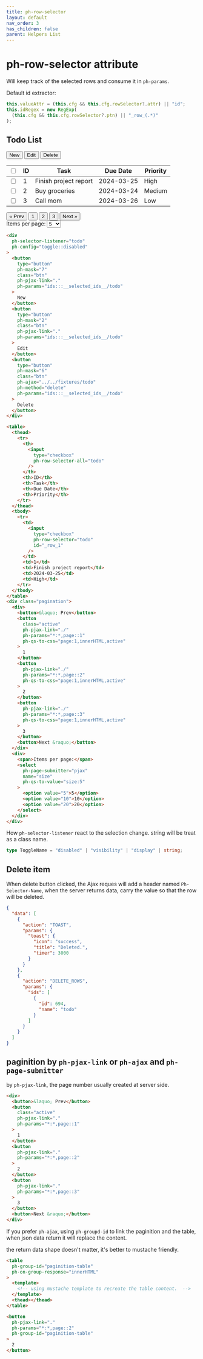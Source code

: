 ```yaml
---
title: ph-row-selector
layout: default
nav_order: 3
has_children: false
parent: Helpers List
---
```


# ph-row-selector attribute

Will keep track of the selected rows and consume it in `ph-params`.

Default id extractor:

```typescript
this.valueAttr = (this.cfg && this.cfg.rowSelector?.attr) || "id";
this.idRegex = new RegExp(
  (this.cfg && this.cfg.rowSelector?.ptn) || "_row_(.*)"
);
```

<h2>Todo List</h2>

<div class="code-example" markdown="1">
<div class="select-all" ph-selector-listener="todo" ph-config="toggle::disabled">
    <button type="button" ph-mask="7" class="btn"
     ph-pjax-link="."
     ph-params="ids:::__selected_ids__/todo">
     New</button>
    <button type="button" ph-mask="2" class="btn"
     ph-pjax-link="."
     ph-params="ids:::__selected_ids__/todo">
    Edit</button>
    <button type="button" ph-mask="6" class="btn"
     ph-ajax="../../fixtures/todo"
     ph-method="delete"
     ph-params="ids:::__selected_ids__/todo">
    Delete</button>
</div>

<table>
    <thead>
        <tr>
            <th style="text-align:left;"><input type="checkbox" ph-row-selector-all="todo"></th>
            <th>ID</th>
            <th>Task</th>
            <th>Due Date</th>
            <th>Priority</th>
        </tr>
    </thead>
    <tbody>
        <tr>
            <td><input type="checkbox" ph-row-selector="todo" id="_row_1"></td>
            <td>1</td>
            <td>Finish project report</td>
            <td>2024-03-25</td>
            <td>High</td>
        </tr>
        <tr>
            <td><input type="checkbox" ph-row-selector="todo" id="_row_2"></td>
            <td>2</td>
            <td>Buy groceries</td>
            <td>2024-03-24</td>
            <td>Medium</td>
        </tr>
        <tr>
            <td><input type="checkbox" ph-row-selector="todo" id="_row_3"></td>
            <td>3</td>
            <td>Call mom</td>
            <td>2024-03-26</td>
            <td>Low</td>
        </tr>
    </tbody>
</table>

<div class="pagination">
    <div>
    <button>&laquo; Prev</button>
    <button class="active" ph-pjax-link="./" ph-params="*:*,page::1" ph-qs-to-css="page:1,innerHTML,active">1</button>
    <button ph-pjax-link="./" ph-params="*:*,page::2" ph-qs-to-css="page:1,innerHTML,active">2</button>
    <button ph-pjax-link="./" ph-params="*:*,page::3" ph-qs-to-css="page:1,innerHTML,active">3</button>
    <button>Next &raquo;</button>
    </div>
    <div>
        <span>Items per page:</span>
        <select ph-page-submitter="pjax" name="size" ph-qs-to-value="size:5">
            <option value="5">5</option>
            <option value="10">10</option>
            <option value="20">20</option>
        </select>
    </div>
</div>

</div>

```html
<div
  ph-selector-listener="todo"
  ph-config="toggle::disabled"
>
  <button
    type="button"
    ph-mask="7"
    class="btn"
    ph-pjax-link="."
    ph-params="ids:::__selected_ids__/todo"
  >
    New
  </button>
  <button
    type="button"
    ph-mask="2"
    class="btn"
    ph-pjax-link="."
    ph-params="ids:::__selected_ids__/todo"
  >
    Edit
  </button>
  <button
    type="button"
    ph-mask="6"
    class="btn"
    ph-ajax="../../fixtures/todo"
    ph-method="delete"
    ph-params="ids:::__selected_ids__/todo"
  >
    Delete
  </button>
</div>

<table>
  <thead>
    <tr>
      <th>
        <input
          type="checkbox"
          ph-row-selector-all="todo"
        />
      </th>
      <th>ID</th>
      <th>Task</th>
      <th>Due Date</th>
      <th>Priority</th>
    </tr>
  </thead>
  <tbody>
    <tr>
      <td>
        <input
          type="checkbox"
          ph-row-selector="todo"
          id="_row_1"
        />
      </td>
      <td>1</td>
      <td>Finish project report</td>
      <td>2024-03-25</td>
      <td>High</td>
    </tr>
  </tbody>
</table>
<div class="pagination">
  <div>
    <button>&laquo; Prev</button>
    <button
      class="active"
      ph-pjax-link="./"
      ph-params="*:*,page::1"
      ph-qs-to-css="page:1,innerHTML,active"
    >
      1
    </button>
    <button
      ph-pjax-link="./"
      ph-params="*:*,page::2"
      ph-qs-to-css="page:1,innerHTML,active"
    >
      2
    </button>
    <button
      ph-pjax-link="./"
      ph-params="*:*,page::3"
      ph-qs-to-css="page:1,innerHTML,active"
    >
      3
    </button>
    <button>Next &raquo;</button>
  </div>
  <div>
    <span>Items per page:</span>
    <select
      ph-page-submitter="pjax"
      name="size"
      ph-qs-to-value="size:5"
    >
      <option value="5">5</option>
      <option value="10">10</option>
      <option value="20">20</option>
    </select>
  </div>
</div>
```

How `ph-selector-listener` react to the selection change.
string will be treat as a class name.

```typescript
type ToggleName = "disabled" | "visibility" | "display" | string;
```

## Delete item

When delete button clicked, the Ajax reques will add a header named `Ph-Selector-Name`, when the server returns data, carry the value so that the row will be deleted.

```json
{
  "data": [
    {
      "action": "TOAST",
      "params": {
        "toast": {
          "icon": "success",
          "title": "Deleted.",
          "timer": 3000
        }
      }
    },
    {
      "action": "DELETE_ROWS",
      "params": {
        "ids": [
          {
            "id": 694,
            "name": "todo"
          }
        ]
      }
    }
  ]
}
```

## paginition by `ph-pjax-link` or `ph-ajax` and `ph-page-submitter`

by `ph-pjax-link`, the page number usually created at server side.

```html
<div>
  <button>&laquo; Prev</button>
  <button
    class="active"
    ph-pjax-link="."
    ph-params="*:*,page::1"
  >
    1
  </button>
  <button
    ph-pjax-link="."
    ph-params="*:*,page::2"
  >
    2
  </button>
  <button
    ph-pjax-link="."
    ph-params="*:*,page::3"
  >
    3
  </button>
  <button>Next &raquo;</button>
</div>
```

If you prefer `ph-ajax`, using `ph-groupd-id` to link the paginition and the table, when json data return it will replace the content.

the return data shape doesn't matter, it's better to mustache friendly.

```html
<table
  ph-group-id="paginition-table"
  ph-on-group-response="innerHTML"
>
  <template>
    <!-- using mustache template to recreate the table content.  -->
  </template>
  <thead></thead>
</table>

<button
  ph-pjax-link="."
  ph-params="*:*,page::2"
  ph-group-id="paginition-table"
>
  2
</button>
```
